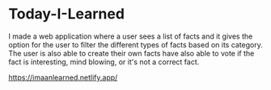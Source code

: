 # Today-I-Learned
I made a web application where a user sees a list of facts and it gives the option for the user to filter the different types of facts based on its category. The user is also able to create their own facts have also able to vote if the fact is interesting, mind blowing, or it's not a correct fact. 

https://imaanlearned.netlify.app/
